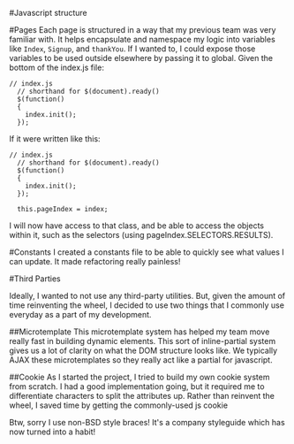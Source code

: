 #Javascript structure

#Pages
Each page is structured in a way that my previous team was very familiar with.
It helps encapsulate and namespace my logic into variables like `Index`,
`Signup`, and `thankYou`.  If I wanted to, I could expose those variables to
be used outside elsewhere by passing it to global. Given the bottom of the
index.js file:

```
// index.js
  // shorthand for $(document).ready()
  $(function()
  {
    index.init();
  });
```

If it were written like this:

```
// index.js
  // shorthand for $(document).ready()
  $(function()
  {
    index.init();
  });

  this.pageIndex = index;
```

I will now have access to that class, and be able to access the objects within
it, such as the selectors (using pageIndex.SELECTORS.RESULTS).


#Constants
I created a constants file to be able to quickly see what values I can update.
It made refactoring really painless!


#Third Parties

Ideally, I wanted to not use any third-party utilities.  But, given the amount
of time reinventing the wheel, I decided to use two things that I commonly use
everyday as a part of my development.

##Microtemplate
This microtemplate system has helped my team move really fast in building
dynamic elements.  This sort of inline-partial system gives us a lot of clarity
on what the DOM structure looks like.  We typically AJAX these microtemplates
so they really act like a partial for javascript.

##Cookie
As I started the project, I tried to build my own cookie system from scratch.
I had a good implementation going, but it required me to differentiate characters
to split the attributes up.  Rather than reinvent the wheel, I saved time by
getting the commonly-used js cookie


Btw, sorry I use non-BSD style braces! It's a company styleguide which has now
turned into a habit!